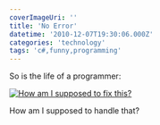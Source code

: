 ```yaml
---
coverImageUri: ''
title: 'No Error'
datetime: '2010-12-07T19:30:06.000Z'
categories: 'technology'
tags: 'c#,funny,programming'
---
```


So is the life of a programmer:

[![](http://assets.brandonmartinez.com/brandonmartinez/2010/12/WTF-575x187.png 'How am I supposed to fix this?')](http://assets.brandonmartinez.com/brandonmartinez/2010/12/WTF.png)

How am I supposed to handle that?

